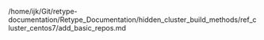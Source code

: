 /home/ijk/Git/retype-documentation/Retype_Documentation/hidden_cluster_build_methods/ref_cluster_centos7/add_basic_repos.md